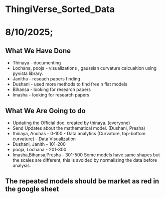 # ThingiVerse_Sorted_Data


# 8/10/2025;

## What We Have Done

- Thinaya - documenting
- Lochana, pooja - visualizations , gaussian curvature calcualtion using pyvista library.
- Janitha - reseach papers finding
- Dushani - used more methods to find free n flat models
- Bihansa - looking for research papers
- Imasha - looking for research papers
  
## What We Are Going to do

- Updating the Official doc. created by thinaya. (everyone)
- Send Updates about the mathematical model. (Dushani, Presha)
- thinaya, Anuhas - 0-100 - Data analytics (Curvature, top-bottom curvature) - Data Visualization
- Dushani, Janith - 101-200
- pooja, Lochana - 201-300
- Imasha,Bihansa,Presha - 301-500
Some models have same shapes but the scales are different, this is avoided by normalizing the data before analysis.
## The repeated models should be market as red in the google sheet
